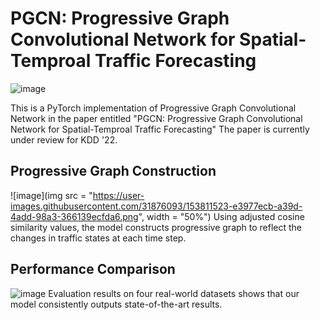 # PGCN: Progressive Graph Convolutional Network for Spatial-Temproal Traffic Forecasting

![image](https://user-images.githubusercontent.com/31876093/153811234-3e04f806-63e0-4ab5-9ee2-eedd67b737bb.png)

This is a PyTorch implementation of Progressive Graph Convolutional Network in the paper entitled "PGCN: Progressive Graph Convolutional Network for Spatial-Temproal Traffic Forecasting"
The paper is currently under review for KDD '22.

## Progressive Graph Construction
![image](img src = "https://user-images.githubusercontent.com/31876093/153811523-e3977ecb-a39d-4add-98a3-366139ecfda6.png", width = "50%")
Using adjusted cosine similarity values, the model constructs progressive graph to reflect the changes in traffic states at each time step. 

## Performance Comparison 
![image](https://user-images.githubusercontent.com/31876093/153811602-29dd99a7-5cc9-48a6-9962-ee6ecb7714a8.png)
Evaluation results on four real-world datasets shows that our model consistently outputs state-of-the-art results.
